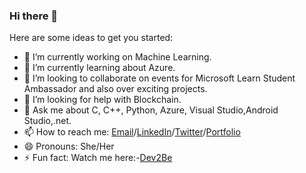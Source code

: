 ### Hi there 👋
Here are some ideas to get you started:

- 🔭 I’m currently working on Machine Learning.
- 🌱 I’m currently learning about Azure.
- 👯 I’m looking to collaborate on events for Microsoft Learn Student Ambassador and also over exciting projects.
- 🤔 I’m looking for help with Blockchain.
- 💬 Ask me about C, C++, Python, Azure, Visual Studio,Android Studio,.net.
- 📫 How to reach me: [Email](nandinisharma3120@gmail.com)/[LinkedIn](https://www.linkedin.com/in/nansha3120/)/[Twitter](https://twitter.com/Nandini3120)/[Portfolio](http://www.thenandinisharma.com/)
- 😄 Pronouns: She/Her
- ⚡ Fun fact: Watch me here:-[Dev2Be](https://www.youtube.com/playlist?list=PLCGwWub36fNzw2POnwmTRq4HU19nvEsUD)
